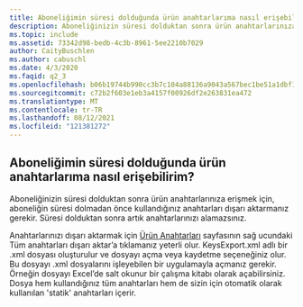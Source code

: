 ```yaml
---
title: Aboneliğimin süresi dolduğunda ürün anahtarlarıma nasıl erişebilirim?
description: Aboneliğinizin süresi dolduktan sonra ürün anahtarlarınıza erişmek için, aboneliğin süresi dolmadan önce kullandığınız...
ms.topic: include
ms.assetid: 73342d98-bedb-4c3b-8961-5ee2210b7029
author: CaityBuschlen
ms.author: cabuschl
ms.date: 4/3/2020
ms.faqid: q2_3
ms.openlocfilehash: b06b19744b990cc3b7c104a88136a9043a567bec1be51a1dbf1ffed5a406c166
ms.sourcegitcommit: c72b2f603e1eb3a4157f00926df2e263831ea472
ms.translationtype: MT
ms.contentlocale: tr-TR
ms.lasthandoff: 08/12/2021
ms.locfileid: "121381272"
---
```

## <a name="how-do-i-access-my-product-keys-when-my-subscription-expires"></a>Aboneliğimin süresi dolduğunda ürün anahtarlarıma nasıl erişebilirim?

Aboneliğinizin süresi dolduktan sonra ürün anahtarlarınıza erişmek için, aboneliğin süresi dolmadan önce kullandığınız anahtarları dışarı aktarmanız gerekir. Süresi dolduktan sonra artık anahtarlarınızı alamazsınız.

Anahtarlarınızı dışarı aktarmak için [Ürün Anahtarları](https://my.visualstudio.com/ProductKeys) sayfasının sağ ucundaki Tüm anahtarları dışarı aktar’a tıklamanız yeterli olur. KeysExport.xml adlı bir .xml dosyası oluşturulur ve dosyayı açma veya kaydetme seçeneğiniz olur. Bu dosyayı .xml dosyalarını işleyebilen bir uygulamayla açmanız gerekir. Örneğin dosyayı Excel’de salt okunur bir çalışma kitabı olarak açabilirsiniz. Dosya hem kullandığınız tüm anahtarları hem de sizin için otomatik olarak kullanılan \'statik\' anahtarları içerir.
